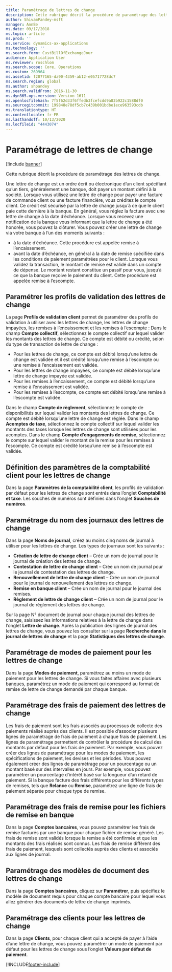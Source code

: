 ```yaml
---
title: Paramétrage de lettres de change
description: Cette rubrique décrit la procédure de paramétrage des lettres de change.
author: ShivamPandey-msft
manager: AnnBe
ms.date: 09/17/2018
ms.topic: article
ms.prod: ''
ms.service: dynamics-ax-applications
ms.technology: ''
ms.search.form: CustBillOfExchangeJour
audience: Application User
ms.reviewer: roschlom
ms.search.scope: Core, Operations
ms.custom: 269964
ms.assetid: f2077165-da90-4359-ab12-e05717728dc7
ms.search.region: global
ms.author: shpandey
ms.search.validFrom: 2016-11-30
ms.dyn365.ops.version: Version 1611
ms.openlocfilehash: 7f5f62d33f6ffedb3fcefcdd9a83b922c1588df0
ms.sourcegitcommit: 199848e78df5cb7c439b001bdbe1ece963593cdb
ms.translationtype: HT
ms.contentlocale: fr-FR
ms.lasthandoff: 10/13/2020
ms.locfileid: "4443074"
---
```

# <a name="set-up-bills-of-exchange"></a>Paramétrage de lettres de change

[!include [banner](../includes/banner.md)]

Cette rubrique décrit la procédure de paramétrage des lettres de change.

Une lettre de change est un ordre écrit ou électronique d’un client spécifiant qu’un tiers, généralement une banque, doit payer un montant défini à la société. Lorsque vous utilisez une lettre de change pour payer une facture de commande client ou une facture financière, vous créditez le compte client. Ce crédit est sécurisé par la lettre de change jusqu’à ce que le client paie cette dernière à la banque. En général, vous réglez la facture avec une lettre de change à la date d’échéance. Lorsque vous recevez une notification de la banque vous informant que la lettre de change a été honorée, vous pouvez la clôturer. Vous pouvez créer une lettre de change via votre banque à l’un des moments suivants :

-   à la date d’échéance. Cette procédure est appelée remise à l’encaissement.
-   avant la date d’échéance, en général à la date de remise spécifiée dans les conditions de paiement paramétrées pour le client. Lorsque vous validez la transaction, le montant de remise est validé dans un compte de dépense. Le montant restant constitue un passif pour vous, jusqu’à ce que la banque reçoive le paiement du client. Cette procédure est appelée remise à l’escompte.

## <a name="set-up-posting-profiles-for-bills-of-exchange"></a>Paramétrer les profils de validation des lettres de change

La page **Profils de validation client** permet de paramétrer des profils de validation à utiliser avec les lettres de change, les lettres de change impayées, les remises à l’encaissement et les remises à l’escompte : Dans le champ **Compte collectif**, sélectionnez le compte collectif sur lequel valider les montants des lettres de change. Ce compte est débité ou crédité, selon du type de transaction de lettre de change :
-   Pour les lettres de change, ce compte est débité lorsqu’une lettre de change est validée et il est crédité lorsqu’une remise à l’escompte ou une remise à l’encaissement est validée.
-   Pour les lettres de change impayées, ce compte est débité lorsqu’une lettre de change impayée est validée.
-   Pour les remises à l’encaissement, ce compte est débité lorsqu’une remise à l’encaissement est validée.
-   Pour les remises à l’escompte, ce compte est débité lorsqu’une remise à l’escompte est validée.

Dans le champ **Compte de règlement**, sélectionnez le compte de disponibilités sur lequel valider les montants des lettres de change. Ce compte est débité lorsqu’une lettre de change est réglée. Dans le champ **Acomptes de taxe**, sélectionnez le compte collectif sur lequel valider les montants des taxes lorsque les lettres de change sont utilisées pour les acomptes. Dans le champ **Compte d’engagements de remise**, sélectionnez le compte sur lequel valider le montant de la remise pour les remises à l’escompte. Ce compte est crédité lorsqu’une remise à l’escompte est validée.

## <a name="set-up-accounts-receivable-parameters-for-bills-of-exchange"></a>Définition des paramètres de la comptabilité client pour les lettres de change

Dans la page **Paramètres de la comptabilité client**, les profils de validation par défaut pour les lettres de change sont entrés dans l’onglet **Comptabilité et taxe**. Les souches de numéros sont définies dans l’onglet **Souches de numéros**.

## <a name="set-up-journal-names-for-bills-of-exchange"></a>Paramétrage du nom des journaux des lettres de change


Dans la page **Noms de journal**, créez au moins cinq noms de journal à utiliser pour les lettres de change. Les types de journaux sont les suivants :
-   **Création de lettre de change client** – Crée un nom de journal pour le journal de création des lettres de change.
-   **Contestation de lettre de change client** – Crée un nom de journal pour le journal de contestation des lettres de change.
-   **Renouvellement de lettre de change client** – Crée un nom de journal pour le journal de renouvellement des lettres de change.
-   **Remise en banque client** – Crée un nom de journal pour le journal des remises.
-   **Règlement de lettre de change client** – Crée un nom de journal pour le journal de règlement des lettres de change.

Sur la page N° document de journal pour chaque journal des lettres de change, saisissez les informations relatives à la lettre de change dans l’onglet **Lettre de change**. Après la publication des lignes de journal des lettres de change, vous pouvez les consulter sur la page **Recherche dans le journal de lettres de change** et la page **Statistiques des lettres de change**.

## <a name="set-up-methods-of-payment-for-bills-of-exchange"></a>Paramétrage de modes de paiement pour les lettres de change

Dans la page **Modes de paiement**, paramétrez au moins un mode de paiement pour les lettres de change. Si vous faites affaires avec plusieurs banques, paramétrez un mode de paiement qui correspond au format de remise de lettre de change demandé par chaque banque.

## <a name="set-up-payment-fees-for-bills-of-exchange"></a>Paramétrage des frais de paiement des lettres de change

Les frais de paiement sont les frais associés au processus de collecte des paiements réalisé auprès des clients. Il est possible d’associer plusieurs lignes de paramétrage de frais de paiement à chaque frais de paiement. Les lignes de paramétrage permettent de contrôler la procédure de calcul des montants par défaut pour les frais de paiement. Par exemple, vous pouvez créer des lignes de paramétrage pour les modes de paiement, les spécifications de paiement, les devises et les périodes. Vous pouvez également créer des lignes de paramétrage pour un pourcentage ou un montant basé sur des intervalles en jours. Par exemple, vous pouvez paramétrer un pourcentage d’intérêt basé sur la longueur d’un retard de paiement. Si la banque facture des frais différents pour les différents types de remises, tels que **Relance** ou **Remise**, paramétrez une ligne de frais de paiement séparée pour chaque type de remise.

## <a name="set-up-remittance-fees-for-bank-remittance-files"></a>Paramétrage des frais de remise pour les fichiers de remise en banque

Dans la page **Comptes bancaires**, vous pouvez paramétrer les frais de remise facturés par une banque pour chaque fichier de remise généré. Les frais de remise sont validés lorsque la remise a été confirmée et que les montants des frais réalisés sont connus. Les frais de remise diffèrent des frais de paiement, lesquels sont collectés auprès des clients et associés aux lignes de journal.

## <a name="set-up-document-layouts-for-bills-of-exchange"></a>Paramétrage des modèles de document des lettres de change

Dans la page **Comptes bancaires**, cliquez sur **Paramétrer**, puis spécifiez le modèle de document requis pour chaque compte bancaire pour lequel vous allez générer des documents de lettre de change imprimés.

## <a name="set-up-customers-for-bills-of-exchange"></a>Paramétrage des clients pour les lettres de change

Dans la page **Clients**, pour chaque client qui a accepté de payer à l’aide d’une lettre de change, vous pouvez paramétrer un mode de paiement par défaut pour les lettres de change sous l’onglet **Valeurs par défaut de paiement**.







[!INCLUDE[footer-include](../../includes/footer-banner.md)]